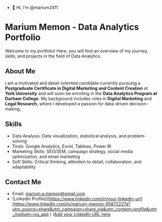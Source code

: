- 👋 Hi, I’m @marium2411
# Marium Memon - Data Analytics Portfolio

Welcome to my portfolio! Here, you will find an overview of my journey, skills, and projects in the field of Data Analytics.

## About Me
I am a motivated and detail-oriented candidate currently pursuing a **Postgraduate Certificate in Digital Marketing and Content Creation** at **York University** and will soon be enrolling in the **Data Analytics Program at Durham College**. My background includes roles in **Digital Marketing** and **Legal Research**, where I developed a passion for data-driven decision-making.

## Skills
- Data Analysis: Data visualization, statistical analysis, and problem-solving
- Tools: Google Analytics, Excel, Tableau, Power BI
- Marketing Skills: SEO/SEM, campaign strategy, social media optimization, and email marketing
- Soft Skills: Critical thinking, attention to detail, collaboration, and adaptability

## Contact Me
- Email: marium.a.memon@gmail.com
- [LinkedIn Profile]([https://www.linkedin.com/in/your-linkedin-url](https://www.linkedin.com/in/marium-memon-95872227a?utm_source=share&utm_campaign=share_via&utm_content=profile&utm_medium=ios_app
) ([Add your LinkedIn URL here](https://www.linkedin.com/in/marium-memon-95872227a?utm_source=share&utm_campaign=share_via&utm_content=profile&utm_medium=ios_app
)
<!---
marium2411/marium2411 is a ✨ special ✨ repository because its `README.md` (this file) appears on your GitHub profile.
You can click the Preview link to take a look at your changes.
--->
